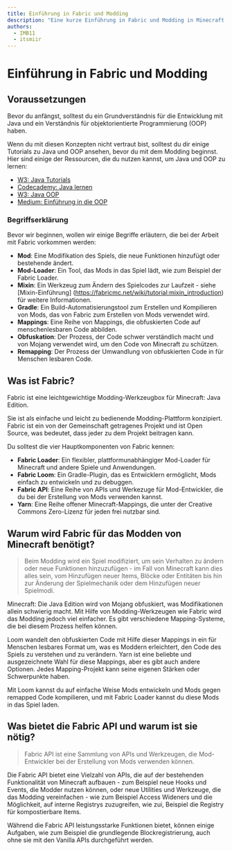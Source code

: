 ```yaml
---
title: Einführung in Fabric und Modding
description: "Eine kurze Einführung in Fabric und Modding in Minecraft: Java Edition."
authors:
  - IMB11
  - itsmiir
---
```


<!-- No GitHub profile exists for "basil4088" -->

# Einführung in Fabric und Modding

## Voraussetzungen

Bevor du anfängst, solltest du ein Grundverständnis für die Entwicklung mit Java und ein Verständnis für objektorientierte Programmierung (OOP) haben.

Wenn du mit diesen Konzepten nicht vertraut bist, solltest du dir einige Tutorials zu Java und OOP ansehen, bevor du mit dem Modding beginnst. Hier sind einige der Ressourcen, die du nutzen kannst, um Java und OOP zu lernen:

- [W3: Java Tutorials](https://www.w3schools.com/java/)
- [Codecademy: Java lernen](https://www.codecademy.com/learn/learn-java)
- [W3: Java OOP](https://www.w3schools.com/java/java_oop.asp)
- [Medium: Einführung in die OOP](https://medium.com/@Adekola_Olawale/beginners-guide-to-object-oriented-programming-a94601ea2fbd)

### Begriffserklärung

Bevor wir beginnen, wollen wir einige Begriffe erläutern, die bei der Arbeit mit Fabric vorkommen werden:

- **Mod**: Eine Modifikation des Spiels, die neue Funktionen hinzufügt oder bestehende ändert.
- **Mod-Loader**: Ein Tool, das Mods in das Spiel lädt, wie zum Beispiel der Fabric Loader.
- **Mixin**: Ein Werkzeug zum Ändern des Spielcodes zur Laufzeit - siehe [Mixin-Einführung] (https://fabricmc.net/wiki/tutorial:mixin_introduction) für weitere Informationen.
- **Gradle**: Ein Build-Automatisierungstool zum Erstellen und Kompilieren von Mods, das von Fabric zum Erstellen von Mods verwendet wird.
- **Mappings**: Eine Reihe von Mappings, die obfuskierten Code auf menschenlesbaren Code abbilden.
- **Obfuskation**: Der Prozess, der Code schwer verständlich macht und von Mojang verwendet wird, um den Code von Minecraft zu schützen.
- **Remapping**: Der Prozess der Umwandlung von obfuskierten Code in für Menschen lesbaren Code.

## Was ist Fabric?

Fabric ist eine leichtgewichtige Modding-Werkzeugbox für Minecraft: Java Edition.

Sie ist als einfache und leicht zu bedienende Modding-Plattform konzipiert. Fabric ist ein von der Gemeinschaft getragenes Projekt und ist Open Source, was bedeutet, dass jeder zu dem Projekt beitragen kann.

Du solltest die vier Hauptkomponenten von Fabric kennen:

- **Fabric Loader**: Ein flexibler, plattformunabhängiger Mod-Loader für Minecraft und andere Spiele und Anwendungen.
- **Fabric Loom**: Ein Gradle-Plugin, das es Entwicklern ermöglicht, Mods einfach zu entwickeln und zu debuggen.
- **Fabric API**: Eine Reihe von APIs und Werkezuge für Mod-Entwickler, die du bei der Erstellung von Mods verwenden kannst.
- **Yarn**: Eine Reihe offener Minecraft-Mappings, die unter der Creative Commons Zero-Lizenz für jeden frei nutzbar sind.

## Warum wird Fabric für das Modden von Minecraft benötigt?

> Beim Modding wird ein Spiel modifiziert, um sein Verhalten zu ändern oder neue Funktionen hinzuzufügen - im Fall von Minecraft kann dies alles sein, vom Hinzufügen neuer Items, Blöcke oder Entitäten bis hin zur Änderung der Spielmechanik oder dem Hinzufügen neuer Spielmodi.

Minecraft: Die Java Edition wird von Mojang obfuskiert, was Modifikationen allein schwierig macht. Mit Hilfe von Modding-Werkzeugen wie Fabric wird das Modding jedoch viel einfacher. Es gibt verschiedene Mapping-Systeme, die bei diesem Prozess helfen können.

Loom wandelt den obfuskierten Code mit Hilfe dieser Mappings in ein für Menschen lesbares Format um, was es Moddern erleichtert, den Code des Spiels zu verstehen und zu verändern. Yarn ist eine beliebte und ausgezeichnete Wahl für diese Mappings, aber es gibt auch andere Optionen. Jedes Mapping-Projekt kann seine eigenen Stärken oder Schwerpunkte haben.

Mit Loom kannst du auf einfache Weise Mods entwickeln und Mods gegen remapped Code kompilieren, und mit Fabric Loader kannst du diese Mods in das Spiel laden.

## Was bietet die Fabric API und warum ist sie nötig?

> Fabric API ist eine Sammlung von APIs und Werkzeugen, die Mod-Entwickler bei der Erstellung von Mods verwenden können.

Die Fabric API bietet eine Vielzahl von APIs, die auf der bestehenden Funktionalität von Minecraft aufbauen - zum Beispiel neue Hooks und Events, die Modder nutzen können, oder neue Utilities und Werkzeuge, die das Modding vereinfachen - wie zum Beispiel Access Wideners und die Möglichkeit, auf interne Registrys zuzugreifen, wie zui, Beispiel die Registry für kompostierbare Items.

Während die Fabric API leistungsstarke Funktionen bietet, können einige Aufgaben, wie zum Beispiel die grundlegende Blockregistrierung, auch ohne sie mit den Vanilla APIs durchgeführt werden.
